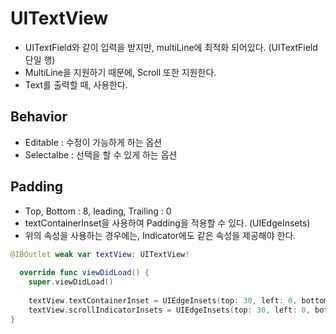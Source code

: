 # UITextView
- UITextField와 같이 입력을 받지만, multiLine에 최적화 되어있다. (UITextField 단일 행)
- MultiLine을 지원하기 때문에, Scroll 또한 지원한다.
- Text를 출력할 때, 사용한다.

## Behavior
- Editable : 수정이 가능하게 하는 옵션
- Selectalbe : 선택을 할 수 있게 하는 옵션

## Padding 
- Top, Bottom : 8, leading, Trailing : 0
- textContainerInset을 사용하여 Padding을 적용할 수 있다. (UIEdgeInsets)
- 위의 속성을 사용하는 경우에는, Indicator에도 같은 속성을 제공해야 한다.

```swift
@IBOutlet weak var textView: UITextView!
    
  override func viewDidLoad() {
    super.viewDidLoad()
        
    textView.textContainerInset = UIEdgeInsets(top: 30, left: 0, bottom: 30, right: 0)
    textView.scrollIndicatorInsets = UIEdgeInsets(top: 30, left: 0, bottom: 30, right: 0)
}
```
